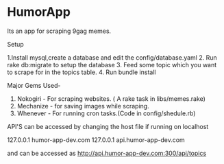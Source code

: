 # HumorApp

Its an app for scraping 9gag memes.

Setup

1.Install mysql,create a database  and edit the config/database.yaml
2. Run rake db:migrate to setup the database
3. Feed some topic which you want to scrape for in the topics table.
4. Run bundle install


Major Gems Used-

1. Nokogiri - For scraping websites. ( A rake task in libs/memes.rake)
2. Mechanize - for saving images while scraping. 
3. Whenever - For running cron tasks.(Code in config/shedule.rb)


API'S can be accessed by changing the host file if running on localhost 

127.0.0.1 humor-app-dev.com
127.0.0.1	api.humor-app-dev.com

and can be accessed as http://api.humor-app-dev.com:300/api/topics

